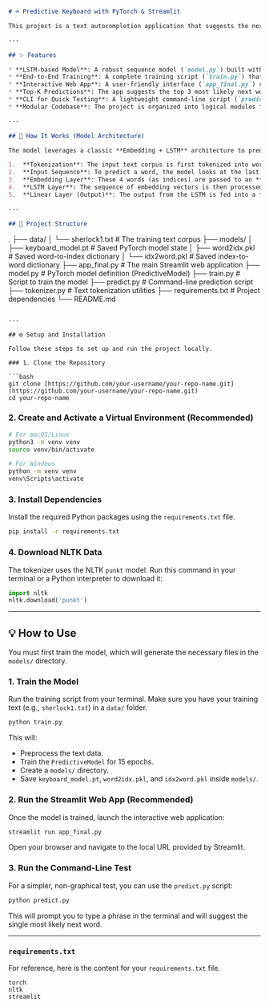 ```markdown
# ⌨️ Predictive Keyboard with PyTorch & Streamlit

This project is a text autocompletion application that suggests the next word as you type. It uses an LSTM (Long Short-Term Memory) model built with PyTorch, trained on a text corpus. The project features a simple command-line interface for testing and a polished, interactive web application built with Streamlit.

---

## ✨ Features

* **LSTM-based Model**: A robust sequence model (`model.py`) built with PyTorch to learn patterns from text.
* **End-to-End Training**: A complete training script (`train.py`) that preprocesses text, builds a dataset, and trains the model from scratch.
* **Interactive Web App**: A user-friendly interface (`app_final.py`) created with Streamlit that provides real-time word suggestions.
* **Top-K Predictions**: The app suggests the top 3 most likely next words, not just the single best one.
* **CLI for Quick Testing**: A lightweight command-line script (`predict.py`) for simple model inference.
* **Modular Codebase**: The project is organized into logical modules for tokenization, model definition, training, and prediction.

---

## 🔧 How It Works (Model Architecture)

The model leverages a classic **Embedding + LSTM** architecture to predict the next word in a sequence.

1.  **Tokenization**: The input text corpus is first tokenized into words using NLTK. A vocabulary is built, mapping each unique word to an integer index.
2.  **Input Sequence**: To predict a word, the model looks at the last 4 words typed by the user.
3.  **Embedding Layer**: These 4 words (as indices) are passed to an **Embedding layer**, which converts each word into a dense vector representation, capturing semantic meaning.
4.  **LSTM Layer**: The sequence of embedding vectors is then processed by an **LSTM layer**. The LSTM captures the temporal dependencies and context from the sequence.
5.  **Linear Layer (Output)**: The output from the LSTM is fed into a final fully-connected **Linear layer**, which produces a score for every word in the vocabulary. The word with the highest score is the predicted next word.

---

## 📂 Project Structure

```

.
├── data/
│   └── sherlock1.txt     \# The training text corpus
├── models/
│   ├── keyboard\_model.pt \# Saved PyTorch model state
│   ├── word2idx.pkl      \# Saved word-to-index dictionary
│   └── idx2word.pkl      \# Saved index-to-word dictionary
├── app\_final.py          \# The main Streamlit web application
├── model.py              \# PyTorch model definition (PredictiveModel)
├── train.py              \# Script to train the model
├── predict.py            \# Command-line prediction script
├── tokenizer.py          \# Text tokenization utilities
├── requirements.txt      \# Project dependencies
└── README.md

````

---

## ⚙️ Setup and Installation

Follow these steps to set up and run the project locally.

### 1. Clone the Repository

```bash
git clone [https://github.com/your-username/your-repo-name.git](https://github.com/your-username/your-repo-name.git)
cd your-repo-name
````

### 2\. Create and Activate a Virtual Environment (Recommended)

```bash
# For macOS/Linux
python3 -m venv venv
source venv/bin/activate

# For Windows
python -m venv venv
venv\Scripts\activate
```

### 3\. Install Dependencies

Install the required Python packages using the `requirements.txt` file.

```bash
pip install -r requirements.txt
```

### 4\. Download NLTK Data

The tokenizer uses the NLTK `punkt` model. Run this command in your terminal or a Python interpreter to download it:

```python
import nltk
nltk.download('punkt')
```

-----

## 💡 How to Use

You must first train the model, which will generate the necessary files in the `models/` directory.

### 1\. Train the Model

Run the training script from your terminal. Make sure you have your training text (e.g., `sherlock1.txt`) in a `data/` folder.

```bash
python train.py
```

This will:

  * Preprocess the text data.
  * Train the `PredictiveModel` for 15 epochs.
  * Create a `models/` directory.
  * Save `keyboard_model.pt`, `word2idx.pkl`, and `idx2word.pkl` inside `models/`.

### 2\. Run the Streamlit Web App (Recommended)

Once the model is trained, launch the interactive web application:

```bash
streamlit run app_final.py
```

Open your browser and navigate to the local URL provided by Streamlit.

### 3\. Run the Command-Line Test

For a simpler, non-graphical test, you can use the `predict.py` script:

```bash
python predict.py
```

This will prompt you to type a phrase in the terminal and will suggest the single most likely next word.

-----

### `requirements.txt`

For reference, here is the content for your `requirements.txt` file.

```
torch
nltk
streamlit
```

